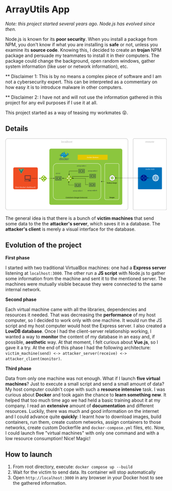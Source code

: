 # ArrayUtils App

*Note: this project started several years ago. Node.js has evolved since then.*

Node.js is known for its **poor security**. When you install a package from NPM, you don't know if what you are installing is **safe** or not, unless you examine its **source code**. Knowing this, I decided to create an **trojan** NPM package and persuade my teammates to install it in their computers. The package could change the background, open random windows, gather system information (like user  or network information), etc.

** Disclaimer 1: This is by no means a complex piece of software and I am not a cybersecurity expert. This can be interpreted as a commentary on how easy it is to introduce malware in other computers.

** Disclaimer 2: I have not and will not use the information gathered in this project for any evil purposes if I use it at all.

This project started as a way of teasing my workmates 😝.

## Details
![](images/diagram.png?raw=true)

The general idea is that there is a bunch of **victim machines** that send some data to the the **attacker's server**, which saves it in a database. The **attacker's client** is merely a visual interface for the database.

## Evolution of the project
**First phase**

I started with two traditional VirtualBox machines: one had a **Express server** listening at `localhost:3000`. The other run a **JS script** with Node.js to gather some information from the machine and sent it to the mentioned server. The machines were mutually visible because they were connected to the same internal network.

**Second phase**

Each virtual machine came with all the libraries, dependencies and resources it needed. That was decreasing the **performance** of my host computer, so I decided to work only with one machine. It would run the JS script and my host computer would host the Express server. I also created a **LowDB database**. Once I had the client-server relationship working, I wanted a way to **monitor** the content of my database in an easy and, if possible, **aesthetic** way. At that moment, I felt curious about **Vue.js**, so I gave it a try. At the end of this phase I had the following architecture: `victim_machine(send) <-> attacker_server(receive) <-> attacker_client(monitor)`.

**Third phase**

Data from only one machine was not enough. What if I launch **five virtual machines**? Just to execute a small script and send a small amount of data? My host computer couldn't cope with such a **resource intensive** task. I was curious about **Docker** and took again the chance to **learn something new**. It helped that too much time ago we had held a basic training about it at my company. I read an **extensive** amount of **documentation** and different resources. Luckily, there was much and good information on the internet and I could advance quite **quickly**: I learnt how to download images, build containers, run them, create custom networks, assign containers to those networks, create custom Dockerfile and `docker-compose.yml` files, etc. Now, I could launch five "virtual machines" with only one command and with a low resource consumption! Nice! Magic!


## How to launch
1. From root directory, execute:
`docker compose up --build`
2. Wait for the victim to send data. Its container will stop automatically
3. Open `http://localhost:3000` in any browser in your Docker host to see the gathered information.